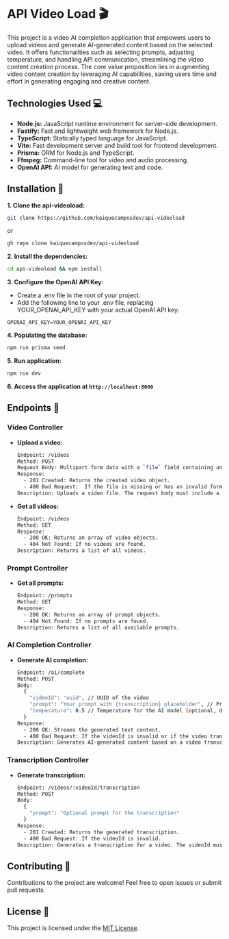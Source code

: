 # API Video Load 🎬

This project is a video AI completion application that empowers users to upload videos and generate AI-generated content based on the selected video. It offers functionalities such as selecting prompts, adjusting temperature, and handling API communication, streamlining the video content creation process. The core value proposition lies in augmenting video content creation by leveraging AI capabilities, saving users time and effort in generating engaging and creative content.

## Technologies Used 💻

- **Node.js:**  JavaScript runtime environment for server-side development.
- **Fastify:**  Fast and lightweight web framework for Node.js.
- **TypeScript:**  Statically typed language for JavaScript.
- **Vite:** Fast development server and build tool for frontend development.
- **Prisma:**  ORM for Node.js and TypeScript.
- **Ffmpeg:**  Command-line tool for video and audio processing.
- **OpenAI API:**  AI model for generating text and code.

## Installation 🚀

**1. Clone the api-videoload:**
   ```bash
   git clone https://github.com/kaiquecamposdev/api-videoload
   ```
   or
   ```bash
   gh repo clone kaiquecamposdev/api-videoload
   ```

**2. Install the dependencies:**
   ```bash
   cd api-videoload && npm install
   ```

**3. Configure the OpenAI API Key:**
  - Create a .env file in the root of your project.
  - Add the following line to your .env file, replacing YOUR_OPENAI_API_KEY with your actual OpenAI API key:
  ```env
  OPENAI_API_KEY=YOUR_OPENAI_API_KEY
  ```

**4. Populating the database:**
  ```bash
  npm run prisma seed
  ```

**5. Run application:**
  ```bash
  npm run dev
  ```
**6. Access the application at `http://localhost:8000`**

## Endpoints 🔗

### Video Controller

- **Upload a video:**

  ```bash
  Endpoint: /videos
  Method: POST
  Request Body: Multipart form data with a `file` field containing an MP3 file. 
  Response: 
    - 201 Created: Returns the created video object.
    - 400 Bad Request:  If the file is missing or has an invalid format. 
  Description: Uploads a video file. The request body must include a file field with an MP3 file.
  ```

- **Get all videos:**

  ```bash
  Endpoint: /videos
  Method: GET
  Response: 
    - 200 OK: Returns an array of video objects.
    - 404 Not Found: If no videos are found. 
  Description: Returns a list of all videos.
  ```

### Prompt Controller

- **Get all prompts:**

  ```bash
  Endpoint: /prompts
  Method: GET
  Response: 
    - 200 OK: Returns an array of prompt objects.
    - 404 Not Found: If no prompts are found. 
  Description: Returns a list of all available prompts.
  ```

### AI Completion Controller

- **Generate AI completion:**

  ```bash
  Endpoint: /ai/complete
  Method: POST
  Body:  
    {
      "videoId": "uuid", // UUID of the video
      "prompt": "Your prompt with {transcription} placeholder", // Prompt to use, using {transcription} as a placeholder for the video transcription
      "temperature": 0.5 // Temperature for the AI model (optional, defaults to 0.5)
    }
  Response: 
    - 200 OK: Streams the generated text content.
    - 400 Bad Request: If the videoId is invalid or if the video transcription is not yet generated. 
  Description: Generates AI-generated content based on a video transcription. The request body must include the videoId, a prompt, and an optional temperature value.
  ```

### Transcription Controller

- **Generate transcription:**

  ```bash
  Endpoint: /videos/:videoId/transcription
  Method: POST
  Body:  
    {
      "prompt": "Optional prompt for the transcription" 
    }
  Response: 
    - 201 Created: Returns the generated transcription.
    - 400 Bad Request: If the videoId is invalid. 
  Description: Generates a transcription for a video. The videoId must be provided in the URL, and the request body can optionally include a prompt.
  ```

## Contributing 🤝
Contributions to the project are welcome! Feel free to open issues or submit pull requests.

## License 📝
This project is licensed under the [MIT License](./LICENSE).

